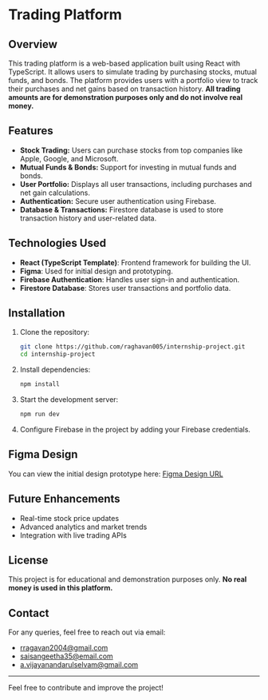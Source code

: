 # Trading Platform

## Overview
This trading platform is a web-based application built using React with TypeScript. It allows users to simulate trading by purchasing stocks, mutual funds, and bonds. The platform provides users with a portfolio view to track their purchases and net gains based on transaction history. **All trading amounts are for demonstration purposes only and do not involve real money.**

## Features
- **Stock Trading:** Users can purchase stocks from top companies like Apple, Google, and Microsoft.
- **Mutual Funds & Bonds:** Support for investing in mutual funds and bonds.
- **User Portfolio:** Displays all user transactions, including purchases and net gain calculations.
- **Authentication:** Secure user authentication using Firebase.
- **Database & Transactions:** Firestore database is used to store transaction history and user-related data.

## Technologies Used
- **React (TypeScript Template)**: Frontend framework for building the UI.
- **Figma**: Used for initial design and prototyping.
- **Firebase Authentication**: Handles user sign-in and authentication.
- **Firestore Database**: Stores user transactions and portfolio data.

## Installation
1. Clone the repository:
   ```bash
   git clone https://github.com/raghavan005/internship-project.git
   cd internship-project
   ```
2. Install dependencies:
   ```bash
   npm install
   ```
3. Start the development server:
   ```bash
   npm run dev
   ```
4. Configure Firebase in the project by adding your Firebase credentials.

## Figma Design
You can view the initial design prototype here: [Figma Design URL](https://www.figma.com/proto/42IDAx1m6435DHR88QN37m/workcohol?node-id=1-4&t=mwhEOmKfBWtpdAsu-1) 

## Future Enhancements
- Real-time stock price updates
- Advanced analytics and market trends
- Integration with live trading APIs

## License
This project is for educational and demonstration purposes only. **No real money is used in this platform.**

## Contact
For any queries, feel free to reach out via email:
- rragavan2004@gmail.com
- saisangeetha35@email.com
- a.vijayanandarulselvam@gmail.com

---
Feel free to contribute and improve the project!


